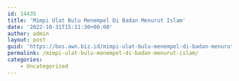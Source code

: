 ```yaml
---
id: 14435
title: 'Mimpi Ulat Bulu Menempel Di Badan Menurut Islam'
date: '2022-10-31T15:11:30+00:00'
author: admin
layout: post
guid: 'https://bos.awn.biz.id/mimpi-ulat-bulu-menempel-di-badan-menurut-islam/'
permalink: /mimpi-ulat-bulu-menempel-di-badan-menurut-islam/
categories:
    - Uncategorized
---
```


